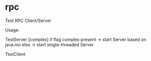 # rpc
Test RPC Client/Server

Usage:

TestServer <port> [complex]
if flag complex present -> start Server based on java.nio
else -> start single-threaded Server

TestClient <host> <port>
